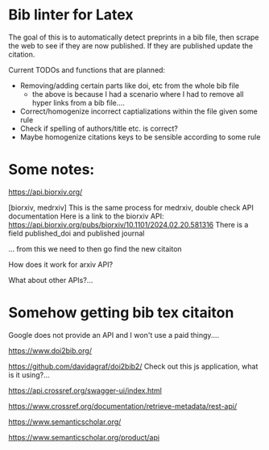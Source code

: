 # Bib linter for Latex

The goal of this is to automatically detect preprints in a bib file,
then scrape the web to see if they are now published.
If they are published update the citation.

Current TODOs and functions that are planned:

 - Removing/adding certain parts like doi, etc from the whole bib file
   - the above is because I had a scenario where I had to remove all hyper links from a bib file....
 - Correct/homogenize incorrect captializations within the file given some rule
 - Check if spelling of authors/title etc. is correct?
 - Maybe homogenize citations keys to be sensible according to some rule

# Some notes:

https://api.biorxiv.org/

[biorxiv, medrxiv]
This is the same process for medrxiv, double check API documentation
Here is a link to the biorxiv API:
 https://api.biorxiv.org/pubs/biorxiv/10.1101/2024.02.20.581316
 There is a field published_doi and published journal

 ... from this we need to then go find the new citaiton

How does it work for arxiv API?



What about other APIs?...

# Somehow getting bib tex citaiton

Google does not provide an API and I won't use a paid thingy....

https://www.doi2bib.org/

https://github.com/davidagraf/doi2bib2/
Check out this js application, what is it using?...

https://api.crossref.org/swagger-ui/index.html

https://www.crossref.org/documentation/retrieve-metadata/rest-api/

https://www.semanticscholar.org/

https://www.semanticscholar.org/product/api

